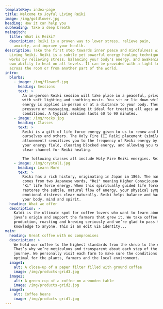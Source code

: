 ```yaml
---
templateKey: index-page
title: Welcome to Joyful Living Reiki
image: /img/goldlower.jpg
heading: How it can help you
subheading: Take a deep breath
mainpitch:
  title: What is Reiki?
  description: Reiki is a proven way to lower stress, relieve pain,
    anxiety, and improve your health.
description: Take the first step towards inner peace and mindfulness with Joyful
  Living Reiki. Reiki is a subtle yet powerful energy healing technique. It
  works by relieving stress, balancing your body's energy, and awakening your
  own ability to heal on all levels. It can be provided with a light touch, from
  across the room or from another part of the world.
intro:
  blurbs:
    - image: /img/flower5.jpg
      heading: Sessions
      text: >
        An in-person Reiki session will take place in a peaceful, private space
        with soft lighting and soothing music. You sit or lie down while Reiki
        energy is applied in-person or at a distance to your body. There is no
        pressure or massaging, making it ideal for treating all ages and
        conditions. A typical session lasts 60 to 90 minutes.
    - image: /img/rocks.jpg
      heading: Classes
      text: >
        Reiki is a gift of life force energy given to us to renew and heal
        ourselves and others. The Holy Fire III Reiki placement (similar to an
        attunement) sensitizes you to the frequency of Reiki energy by opening
        your energy field, clearing blocked energy, and allowing you to become a
        clear channel for Reiki healing.

        The following classes all include Holy Fire Reiki energies. Reiki energy is constantly evolving and Holy Fire III is one of the most recent forms. It is both powerful and gentle. It is noticeably refined and provides purification, healing, and guidance. It carries a very high vibration, which improves your connection to universal energy and unconditional love.  
    - image: /img/crystal1.jpg
      heading: Learn More
      text: >
        Reiki has a rich history, originating in Japan in 1865. The name Reiki
        comes from two Japanese words, "Rei" meaning Higher Consciousness, and
        "Ki" life force energy. When this spiritually guided life force energy
        restores the subtle, natural flow of energy, your physical symptoms and
        emotional distress clear naturally. Reiki helps balance and harmonize
        your body, mind and spirit.
  heading: What we offer
  description: >
    Kaldi is the ultimate spot for coffee lovers who want to learn about their
    java’s origin and support the farmers that grew it. We take coffee
    production, roasting and brewing seriously and we’re glad to pass that
    knowledge to anyone. This is an edit via identity...
main:
  heading: Great coffee with no compromises
  description: >
    We hold our coffee to the highest standards from the shrub to the cup.
    That’s why we’re meticulous and transparent about each step of the coffee’s
    journey. We personally visit each farm to make sure the conditions are
    optimal for the plants, farmers and the local environment.
  image1:
    alt: A close-up of a paper filter filled with ground coffee
    image: /img/products-grid3.jpg
  image2:
    alt: A green cup of a coffee on a wooden table
    image: /img/products-grid2.jpg
  image3:
    alt: Coffee beans
    image: /img/products-grid1.jpg
---
```

